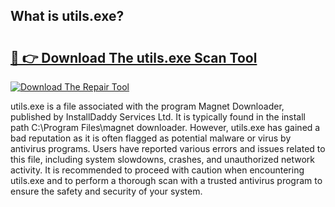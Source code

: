 ## What is utils.exe? 

# <h2><a href="https://exedetect.com/download.php?utils.exe">🔗 👉 Download The utils.exe Scan Tool</a></h2>

[![Download The Repair Tool](https://exedetect.com/download-button.jpg)](https://exedetect.com/download.php?utils.exe)

utils.exe is a file associated with the program Magnet Downloader, published by InstallDaddy Services Ltd. It is typically found in the install path C:\Program Files\magnet downloader. However, utils.exe has gained a bad reputation as it is often flagged as potential malware or virus by antivirus programs. Users have reported various errors and issues related to this file, including system slowdowns, crashes, and unauthorized network activity. It is recommended to proceed with caution when encountering utils.exe and to perform a thorough scan with a trusted antivirus program to ensure the safety and security of your system.